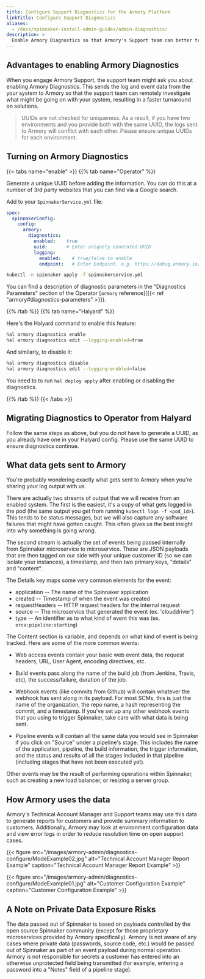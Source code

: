 ```yaml
---
title: Configure Support Diagnostics for the Armory Platform
linkTitle: Configure Support Diagnostics
aliases:
  - /docs/spinnaker-install-admin-guides/admin-diagnostics/
description: >
  Enable Armory Diagnostics so that Armory's Support team can better troubleshoot any issues you encounter.
---
```


## Advantages to enabling Armory Diagnostics

When you engage Armory Support, the support team might ask you about enabling Armory Diagnostics.  This sends the log and event data from the your system to Armory so that the support team can remotely investigate what might be going on with your system, resulting in a faster turnaround on solutions.

>UUIDs are not checked for uniqueness.  As a result, if you have two environments and you provide both with the same UUID, the logs sent to Armory will conflict with each other.  Please ensure unique UUIDs for each environment.  

## Turning on Armory Diagnostics

{{< tabs name="enable" >}}
{{% tab name="Operator" %}}

Generate a unique UUID before adding the information.  You can do this at a number of 3rd party websites that you can find via a Google search.

Add to your `SpinnakerService.yml` file:

```yaml
spec:
  spinnakerConfig:
    config:
      armory:
        diagnostics:
          enabled:    true
          uuid:       # Enter uniquely Generated UUID
          logging:
            enabled:    # true/false to enable
            endpoint:   # Enter Endpoint, e.g. https://debug.armory.io/v1/logs
```

```bash
kubectl -n spinnaker apply -f spinnakerservice.yml
```

You can find a description of diagnostic parameters in the "Diagnostics Parameters" section of the Operator [`armory` reference]({{< ref "armory#diagnostics-parameters" >}}).


{{% /tab %}}
{{% tab name="Halyard" %}}

Here's the Halyard command to enable this feature:

```bash
hal armory diagnostics enable
hal armory diagnostics edit --logging-enabled=true
```

And similarly, to disable it:

```bash
hal armory diagnostics disable
hal armory diagnostics edit --logging-enabled=false
```

You need to  to run `hal deploy apply` after enabling or disabling the diagnostics.

{{% /tab %}}
{{< /tabs >}}

## Migrating Diagnostics to Operator from Halyard

Follow the same steps as above, but you do not have to generate a UUID, as you already have one in your Halyard config.  Please use the same UUID to ensure diagnostics continue.

## What data gets sent to Armory

You're probably wondering exactly what gets sent to Armory when you're sharing
your log output with us.

There are actually two streams of output that we will receive from an enabled
system.  The first is the easiest, it's a copy of what gets logged in the
pod (the same output you get from running `kubectl logs -f <pod_id>`).  This
tends to be status messages, but we will also capture any software failures
that might have gotten caught.  This often gives us the best insight into
why something is going wrong.

The second stream is actually the set of events being passed internally from
Spinnaker microservice to microservice.  These are JSON payloads that are
then tagged on our side with your unique customer ID (so we can isolate your
instances), a timestamp, and then two primary keys, "details" and "content".

The Details key maps some very common elements for the event:

* application -- The name of the Spinnaker application
* created -- Timestamp of when the event was created
* requestHeaders -- HTTP request headers for the internal request
* source -- The microservice that generated the event (ex. 'clouddriver')
* type -- An identifier as to what kind of event this was (ex. `orca:pipeline:starting`)

The Content section is variable, and depends on what kind of event is being
tracked.  Here are some of the more common events:

* Web access events contain your basic web event data, the request
headers, URL, User Agent, encoding directives, etc.

* Build events pass along the name of the build job (from Jenkins, Travis, etc),
the success/failure, duration of the job.

* Webhook events (like commits from Github) will contain whatever the webhook has sent along in its payload.  For most SCMs, this is just the name of the organization, the repo name, a hash representing the commit, and a timestamp.  If you've set up any other webhook events that you using to trigger Spinnaker, take care with what data is being sent.

* Pipeline events will contain all the same data you would see in Spinnaker if
you click on "Source" under a pipeline's stage.  This includes the name of
the application, pipeline, the build information, the trigger information,
and the status and results of all the stages included in that pipeline
(including stages that have not been executed yet).

Other events may be the result of performing operations within Spinnaker,
such as creating a new load balancer, or resizing a server group.

## How Armory uses the data

Armory's Technical Account Manager and Support teams may use this data to generate reports for customers and provide summary information to customers. Additionally, Armory may look at environment configuration data and view error logs in order to reduce resolution time on open support cases.

{{< figure src="/images/armory-admin/diagnostics-configure/ModeExample02.jpg" alt="Technical Account Manager Report Example" caption="Technical Account Manager Report Example" >}}

{{< figure src="/images/armory-admin/diagnostics-configure/ModeExample01.jpg" alt="Customer Configuration Example" caption="Customer Configuration Example" >}}

## A Note on Private Data Exposure Risks

The data passed out of Spinnaker is based on payloads controlled by the
open source Spinnaker community (except for those proprietary microservices
provided by Armory specifically).  Armory is not aware of any cases where
private data (passwords, source code, etc.) would be passed out of Spinnaker
as part of an event payload during normal operation.  Armory is not responsible
for secrets a customer has entered into an otherwise unprotected field being
transmitted (for example, entering a password into a "Notes" field of a
pipeline stage).
